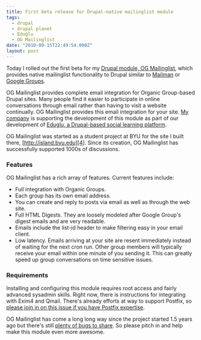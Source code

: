 ```yaml
---
title: First beta release for Drupal-native mailinglist module
tags:
  - drupal
  - drupal planet
  - Eduglu
  - OG Mailinglist
date: "2010-09-15T22:49:54.000Z"
layout: post
---
```


Today I rolled out the first beta for my [Drupal module, OG Mailinglist][0], which provides native mailinglist functionality to Drupal similar to [Mailman][1] or [Google Groups][2].

OG Mailinglist provides complete email integration for Organic Group-based Drupal sites. Many people find it easier to participate in online conversations through email rather than having to visit a website continually. OG Mailinglist provides this email integration for your site. [My company][3] is supporting the development of this module as part of our development of [Eduglu, a Drupal-based social learning platform][3].

OG Mailinglist was started as a student project at BYU for the site I built there, [http://island.byu.edu][4]. Since its creation, OG Mailinglist has successfully supported 1000s of discussions.

### Features

OG Mailinglist has a rich array of features. Current features include:

* Full integration with Organic Groups.
* Each group has its own email address.
* You can create and reply to posts via email as well as through the web site.
* Full HTML Digests. They are loosely modeled after Google Group's digest emails and are very readable.
* Emails include the list-id header to make filtering easy in your email client.
* Low latency. Emails arriving at your site are resent immediately instead of waiting for the next cron run. Other group members will typically receive your email within one minute of you sending it. This can greatly speed up group conversations on time sensitive issues.

### Requirements

Installing and configuring this module requires root access and fairly advanced sysadmin skills. Right now, there is instructions for integrating with Exim4 and Qmail. There's already efforts at way to support Postfix, so [please join in on this issue if you have Postfix expertise][5].

OG Mailinglist has come a long long way since the project started 1.5 years ago but there's still [plenty of bugs to share][6]. So please pitch in and help make this module even more awesome.


[0]: http://drupal.org/project/og_mailinglist
[1]: http://www.gnu.org/software/mailman/index.html
[2]: http://groups.google.com
[3]: http://eduglu.com
[4]: http://island.byu.edu
[5]: http://drupal.org/node/771704
[6]: http://drupal.org/project/issues/og_mailinglist
